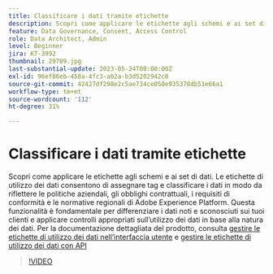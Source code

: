 ```yaml
---
title: Classificare i dati tramite etichette
description: Scopri come applicare le etichette agli schemi e ai set di dati.
feature: Data Governance, Consent, Access Control
role: Data Architect, Admin
level: Beginner
jira: KT-3992
thumbnail: 29709.jpg
last-substantial-update: 2023-05-24T00:00:00Z
exl-id: 96ef86eb-458a-4fc3-a62a-b3d5202942c8
source-git-commit: 42427df298e2c5ae734ce050e935378db51e66a1
workflow-type: tm+mt
source-wordcount: '112'
ht-degree: 31%

---
```


# Classificare i dati tramite etichette

Scopri come applicare le etichette agli schemi e ai set di dati. Le etichette di utilizzo dei dati consentono di assegnare tag e classificare i dati in modo da riflettere le politiche aziendali, gli obblighi contrattuali, i requisiti di conformità e le normative regionali di Adobe Experience Platform. Questa funzionalità è fondamentale per differenziare i dati noti e sconosciuti sui tuoi clienti e applicare controlli appropriati sull’utilizzo dei dati in base alla natura dei dati. Per la documentazione dettagliata del prodotto, consulta [gestire le etichette di utilizzo dei dati nell’interfaccia utente](https://experienceleague.adobe.com/docs/experience-platform/data-governance/labels/user-guide.html?lang=it) e [gestire le etichette di utilizzo dei dati con API](https://experienceleague.adobe.com/docs/experience-platform/data-governance/labels/dataset-api.html)

>[!VIDEO](https://video.tv.adobe.com/v/29709?learn=on)
